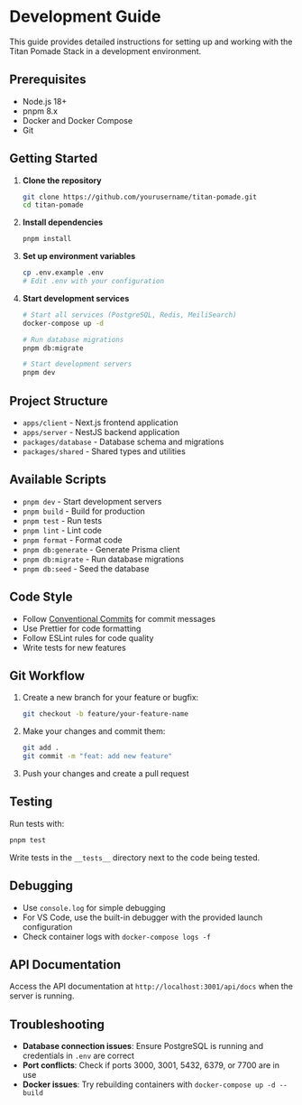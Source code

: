 # Development Guide

This guide provides detailed instructions for setting up and working with the Titan Pomade Stack in a development environment.

## Prerequisites

- Node.js 18+
- pnpm 8.x
- Docker and Docker Compose
- Git

## Getting Started

1. **Clone the repository**
   ```bash
   git clone https://github.com/yourusername/titan-pomade.git
   cd titan-pomade
   ```

2. **Install dependencies**
   ```bash
   pnpm install
   ```

3. **Set up environment variables**
   ```bash
   cp .env.example .env
   # Edit .env with your configuration
   ```

4. **Start development services**
   ```bash
   # Start all services (PostgreSQL, Redis, MeiliSearch)
   docker-compose up -d
   
   # Run database migrations
   pnpm db:migrate
   
   # Start development servers
   pnpm dev
   ```

## Project Structure

- `apps/client` - Next.js frontend application
- `apps/server` - NestJS backend application
- `packages/database` - Database schema and migrations
- `packages/shared` - Shared types and utilities

## Available Scripts

- `pnpm dev` - Start development servers
- `pnpm build` - Build for production
- `pnpm test` - Run tests
- `pnpm lint` - Lint code
- `pnpm format` - Format code
- `pnpm db:generate` - Generate Prisma client
- `pnpm db:migrate` - Run database migrations
- `pnpm db:seed` - Seed the database

## Code Style

- Follow [Conventional Commits](https://www.conventionalcommits.org/) for commit messages
- Use Prettier for code formatting
- Follow ESLint rules for code quality
- Write tests for new features

## Git Workflow

1. Create a new branch for your feature or bugfix:
   ```bash
   git checkout -b feature/your-feature-name
   ```

2. Make your changes and commit them:
   ```bash
   git add .
   git commit -m "feat: add new feature"
   ```

3. Push your changes and create a pull request

## Testing

Run tests with:
```bash
pnpm test
```

Write tests in the `__tests__` directory next to the code being tested.

## Debugging

- Use `console.log` for simple debugging
- For VS Code, use the built-in debugger with the provided launch configuration
- Check container logs with `docker-compose logs -f`

## API Documentation

Access the API documentation at `http://localhost:3001/api/docs` when the server is running.

## Troubleshooting

- **Database connection issues**: Ensure PostgreSQL is running and credentials in `.env` are correct
- **Port conflicts**: Check if ports 3000, 3001, 5432, 6379, or 7700 are in use
- **Docker issues**: Try rebuilding containers with `docker-compose up -d --build`
